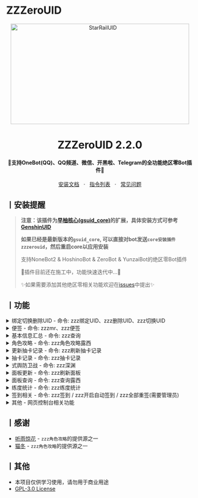 # ZZZeroUID

<p align="center">
  <a href="https://github.com/ZZZure/ZZZeroUID"><img src="https://s2.loli.net/2024/04/19/hOEDmsoUFy6nH5d.jpg" width="480" height="270" alt="StarRailUID"></a>
</p>
<h1 align = "center">ZZZeroUID 2.2.0</h1>
<h4 align = "center">🚧支持OneBot(QQ)、QQ频道、微信、开黑啦、Telegram的全功能绝区零Bot插件🚧</h4>
<div align = "center">
        <a href="https://docs.sayu-bot.com/" target="_blank">安装文档</a> &nbsp; · &nbsp;
        <a href="https://docs.sayu-bot.com/插件帮助/ZZZeroUID.html" target="_blank">指令列表</a> &nbsp; · &nbsp;
        <a href="https://docs.sayu-bot.com/常见问题/">常见问题</a>
</div>



## 丨安装提醒

> **注意：该插件为[早柚核心(gsuid_core)](https://github.com/Genshin-bots/gsuid_core)的扩展，具体安装方式可参考[GenshinUID](https://github.com/KimigaiiWuyi/GenshinUID)**
>
> **如果已经是最新版本的`gsuid_core`, 可以直接对bot发送`core安装插件zzzerouid`，然后重启core以应用安装**
>
>
> 支持NoneBot2 & HoshinoBot & ZeroBot & YunzaiBot的绝区零Bot插件
>
> 🚧插件目前还在施工中，功能快速迭代中...🚧
>
> 
> ✨如果需要添加其他绝区零相关功能欢迎在[issues](https://github.com/ZZZure/ZZZeroUID/issues/5)中提出✨

## 丨功能

<details><summary>绑定切换删除UID - 命令: zzz绑定UID、zzz删除UID、zzz切换UID</summary><p>
还没有图
</p></details>

<details><summary>便签 - 命令: zzzmr、zzz便签</summary><p>
<a><img src="https://s2.loli.net/2024/07/07/ZQGRNT3Fv45Hlae.png"></a>
</p></details>

<details><summary>基本信息汇总 - 命令: zzz查询</summary><p>
<a><img src="https://s2.loli.net/2024/07/07/4vLXzJ2ZwdMc5TU.jpg"></a>
</p></details>

<details><summary>角色攻略 - 命令: zzz角色攻略露西</summary><p>
<a><img src="https://s2.loli.net/2024/07/22/WJS6ofFMU7Yh4qH.jpg"></a>
</p></details>

<details><summary>更新抽卡记录 - 命令: zzz刷新抽卡记录</summary><p>
还没有图
</p></details>

<details><summary>抽卡记录 - 命令: zzz抽卡记录</summary><p>
<a><img src="https://s2.loli.net/2024/07/07/pzh6QYGKBNMZqyO.jpg"></a>
</p></details>

<details><summary>式舆防卫战 - 命令: zzz深渊</summary><p>
<a><img src="https://s2.loli.net/2024/07/22/GaWeUBdz3DgypnR.jpg"></a>
</p></details>

<details><summary>面板更新 - 命令: zzz刷新面板</summary><p>
<a><img src="https://s2.loli.net/2024/07/22/rsUyYqaV8bKp2TL.jpg"></a>
</p></details>

<details><summary>面板查询 - 命令: zzz查询露西</summary><p>
<a><img src="https://s2.loli.net/2024/07/22/3acSNeTM4VrYldm.jpg"></a>
<a><img src="https://s2.loli.net/2024/08/13/DVuzKq3P8dOkCQR.jpg"></a>
</p></details>

<details><summary>练度统计 - 命令: zzz练度统计</summary><p>
<a><img src="https://s2.loli.net/2024/08/13/LYZbHhz6PqpwX9j.jpg"></a>
</p></details>

<details><summary>签到相关 - 命令: zzz签到 / zzz开启自动签到 / zzz全部重签(需要管理员)</summary><p>
还没有图
</p></details>

<details><summary>其他 - 网页控制台相关功能</summary><p>
请自行查阅文档, 可控制角色攻略源, 签到时间等
</p></details>

## 丨感谢

+ [听雨惊花](https://github.com/Nwflower/zzz-atlas) - `zzz角色攻略`的提供源之一
+ [猫冬](https://bbs.mihoyo.com/ys/accountCenter/postList?id=74019947) - `zzz角色攻略`的提供源之一

## 丨其他

+ 本项目仅供学习使用，请勿用于商业用途
+ [GPL-3.0 License](https://github.com/ZZZure/ZZZeroUID/blob/master/LICENSE)
